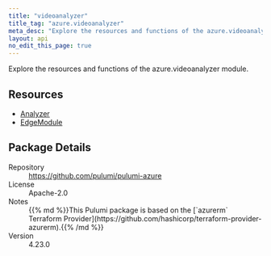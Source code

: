 ```yaml
---
title: "videoanalyzer"
title_tag: "azure.videoanalyzer"
meta_desc: "Explore the resources and functions of the azure.videoanalyzer module."
layout: api
no_edit_this_page: true
---
```


<!-- WARNING: this file was generated by Pulumi Docs Generator. -->
<!-- Do not edit by hand unless you're certain you know what you are doing! -->

Explore the resources and functions of the azure.videoanalyzer module.

<h2 id="resources">Resources</h2>
<ul class="api">
    <li><a href="analyzer" title="Analyzer"><span class="api-symbol api-symbol--resource"></span>Analyzer</a></li>
    <li><a href="edgemodule" title="EdgeModule"><span class="api-symbol api-symbol--resource"></span>EdgeModule</a></li>
</ul>

<h2 id="package-details">Package Details</h2>
<dl class="package-details">
	<dt>Repository</dt>
	<dd><a href="https://github.com/pulumi/pulumi-azure">https://github.com/pulumi/pulumi-azure</a></dd>
	<dt>License</dt>
	<dd>Apache-2.0</dd>
	<dt>Notes</dt>
	<dd>{{% md %}}This Pulumi package is based on the [`azurerm` Terraform Provider](https://github.com/hashicorp/terraform-provider-azurerm).{{% /md %}}</dd>
	<dt>Version</dt>
	<dd>4.23.0</dd>
</dl>

